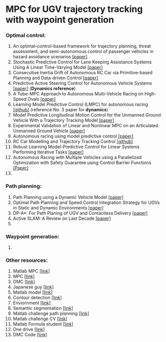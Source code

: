 # MPC for UGV trajectory tracking with waypoint generation

### Optimal control:
1. An optimal-control-based framework for trajectory planning, threat assessment, and semi-autonomous control of passenger vehicles in hazard avoidance scenarios [[paper]](https://web.archive.org/web/20170329053857id_/http://web.mit.edu:80/mobility/publications/IJVAS_8_Paper07_Anderson.pdf)
2. Stochastic Predictive Control for Lane Keeping Assistance Systems Using A Linear Time-Varying Model [[paper]](https://ieeexplore.ieee.org/stamp/stamp.jsp?arnumber=7171850)
4. Consecutive Inertia Drift of Autonomous RC Car via Primitive-based Planning and Data-driven Control [[paper]](https://arxiv.org/pdf/2306.12604.pdf)
5. Predictive Active Steering Control for Autonomous Vehicle Systems [[paper]](https://ieeexplore.ieee.org/document/4162483) (**Dynamics reference**)
6. A Tube-MPC Approach to Autonomous Multi-Vehicle Racing on High-Speed Ovals [[paper]](https://ieeexplore.ieee.org/abstract/document/9762493)
7. Learning Model Predictive Control (LMPC) for autonomous racing [[github]](https://github.com/urosolia/RacingLMPC/tree/devel-ugo?tab=readme-ov-file#learning-model-predictive-control-lmpc-for-autonomous-racing) (reference No. 3 paper for **dynamics**)
8. Model Predictive Longitudinal Motion Control for the Unmanned Ground Vehicle With a Trajectory Tracking Model [[paper]](https://ieeexplore.ieee.org/stamp/stamp.jsp?arnumber=9629337)
9. Experimental Validation of Linear and Nonlinear MPC on an Articulated Unmanned Ground Vehicle [[paper]](https://ieeexplore.ieee.org/stamp/stamp.jsp?arnumber=8409989)
10. Autonomous racing using model predictive control [[paper]](http://www.diva-portal.org/smash/get/diva2:1182133/FULLTEXT01.pdf)
11. RC Car Modelling and Trajectory Tracking Control [[github]](https://github.com/Arttrm/MW_EiI_208_Trajectory_Planning_and_Tracking)
12. Robust Learning Model-Predictive Control for Linear Systems Performing Iterative Tasks [[paper]](https://ieeexplore.ieee.org/stamp/stamp.jsp?tp=&arnumber=9440698)
13. Autonomous Racing with Multiple Vehicles using a Parallelized Optimization with Safety Guarantee using Control Barrier Functions [[Paper]](https://arxiv.org/pdf/2112.06435.pdf)
14. 

### Path planning:
1. Path Planning using a Dynamic Vehicle Model [[paper]](https://www.cs.cmu.edu/afs/cs/Web/People/motionplanning/reading/PlanningforDynamicVeh-1.pdf)
2. Optimal Path Planning and Speed Control Integration Strategy for UGVs in Static and Dynamic Environments [[paper]](https://ieeexplore.ieee.org/stamp/stamp.jsp?tp=&arnumber=9164996&tag=1)
3. DP-A*: For Path Planing of UGV and Contactless Delivery [[paper]](https://ieeexplore.ieee.org/stamp/stamp.jsp?arnumber=10101684)
4. Active SLAM: A Review on Last Decade [[paper]](https://arxiv.org/pdf/2212.11654.pdf)
5. 

### Waypoint generation:
1. 

### Other resources:
1. Matlab MPC [[link]](https://in.mathworks.com/help/mpc/ug/optimization-problem.html)
2. MPC [[link]](https://folk.ntnu.no/skoge/vgprosessregulering/papers-pensum/seborg-c20ModelPredictiveControl.pdf)
3. DMC [[link]](https://aleksandarhaber.com/model-predictive-control-mpc-tutorial-1-unconstrained-formulation-derivation-and-implementation-in-python-from-scratch/)
4. Japanese guy [[link]](https://atsushisakai.github.io/PythonRobotics/modules/path_tracking/model_predictive_speed_and_steering_control/model_predictive_speed_and_steering_control.html)
5. Matlab model [[link]](https://in.mathworks.com/help/ident/ug/modeling-a-vehicle-dynamics-system.html)
6. Contour detection [[link]](https://medium.com/@aleozlx/the-maths-behind-contour-moments-from-opencv-491e5c348b91)
7. Enviornment [[link]](https://github.com/Farama-Foundation/Miniworld)
8. Semantic segmentation [[link]](https://github.com/mrgloom/awesome-semantic-segmentation)
9. Matlab challenge path planning [[link]](https://github.com/mathworks/MATLAB-Simulink-Challenge-Project-Hub/tree/main/projects/Path%20Planning%20for%20Autonomous%20Race%20Cars)
10. Matlab challenge CV [[link]](https://github.com/mathworks/MATLAB-Simulink-Challenge-Project-Hub/tree/main/projects/Classify%20Object%20Behavior%20to%20Enhance%20the%20Safety%20of%20Autonomous%20Vehicles)
11. Matlab Formula student [[link]](https://github.com/mathworks/MATLAB-Simulink-Challenge-Project-Hub/tree/main/projects/Cone%20Detection%20for%20Formula%20Student%20Driverless%20Competition)
12. One drive [[link]](https://indianinstituteofscience-my.sharepoint.com/personal/prakrutpk_iisc_ac_in/_layouts/15/onedrive.aspx?id=%2Fpersonal%2Fprakrutpk%5Fiisc%5Fac%5Fin%2FDocuments%2FFOR%5FProject&view=0)
13. DMC Code [[link]](https://aleksandarhaber.com/model-predictive-control-mpc-tutorial-1-unconstrained-formulation-derivation-and-implementation-in-python-from-scratch/#google_vignette)